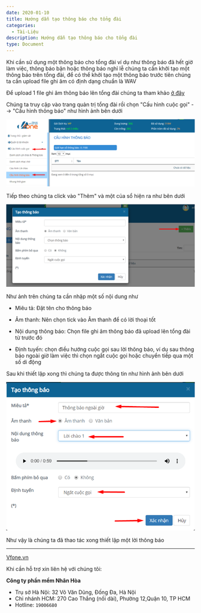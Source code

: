 ```yaml
---
date: 2020-01-10
title: Hướng dẫn tạo thông báo cho tổng đài
categories:
  - Tài-Liệu
description: Hướng dẫn tạo thông báo cho tổng đài
type: Document
---
```


Khi cần sử dụng một thông báo cho tổng đài ví dụ như thông báo đã hết giờ làm việc, thông báo bận hoặc thông báo nghỉ lễ chúng ta cần khởi tạo một thông báo trên tổng đài, để có thể khởi tạo một thông báo trước tiên chúng ta cần upload file ghi âm có định dạng chuẩn là WAV

Để upload 1 file ghi âm thông báo lên tổng đài chúng ta tham khảo <a href="https://support.vfone.vn/t%C3%A0i-li%E1%BB%87u/Huong-dan-upload-file-loi-chao-thong-bao/" target="_blank">ở đây</a>

Chúng ta truy cập vào trang quản trị tổng đài rồi chọn "Cấu hình cuộc gọi" --> "Cấu hình thông báo" như hình ảnh bên dưới

![](/images/thong-bao/thong-bao-1.png)

Tiếp theo chúng ta click vào "Thêm" và một của sổ hiện ra như bên dưới

![](/images/thong-bao/thong-bao-2.png)

Như ảnh trên chúng ta cần nhập một số nội dung như

+ Miêu tả: Đặt tên cho thông báo

+ Âm thanh: Nên chọn tick vào Âm thanh để có lời thoại tốt

+ Nội dung thông báo: Chọn file ghi âm thông báo đã upload lên tổng đài từ trước đó

+ Định tuyến: chọn điều hướng cuộc gọi sau lời thông báo, ví dụ sau thông báo ngoài giờ làm việc thì chọn ngắt cuộc gọi hoặc chuyển tiếp qua một số di động

Sau khi thiết lập xong thì chúng ta được thông tin như hình ảnh bên dưới 

![](/images/thong-bao/thong-bao-3.png)

Như vậy là chúng ta đã thao tác xong thiết lập một lời thông báo 

---
<a href="https://vfone.vn/" target="_blank">Vfone.vn</a>

Khi cần hỗ trợ xin liên hệ với chúng tôi:

**Công ty phần mềm Nhân Hòa**
- Trụ sở Hà Nội: 32 Võ Văn Dũng, Đống Đa, Hà Nội
- Chi nhánh HCM: 270 Cao Thắng (nối dài), Phường 12,Quận 10, TP HCM
- Hotline: `19006680`